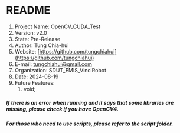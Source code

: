 # README
1. Project Name: OpenCV_CUDA_Test
2. Version: v2.0
3. State: Pre-Release
4. Author: Tung Chia-hui
5. Website: [https://github.com/tungchiahui](https://github.com/tungchiahui)
6. E-mail: tungchiahui@gmail.com
7. Organization: SDUT_EMIS_VinciRobot
8. Date: 2024-08-19
9. Future Features: 
    1. void;


##### If there is an error when running and it says that some libraries are missing, please check if you have OpenCV4.
##### For those who need to use scripts, please refer to the script folder.